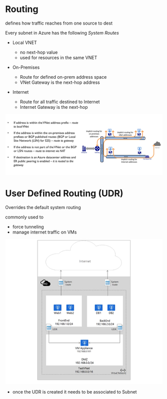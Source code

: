 # Routing

defines how traffic reaches from one source to dest

Every subnet in Azure has the following *System Routes*

* Local VNET
    * no next-hop value
    * used for resources in the same VNET

* On-Premises
    * Route for defined on-prem address space
    * VNet Gateway is the next-hop address

* Internet
    * Route for all traffic destined to Internet
    * Internet Gateway is the next-hop


![image](./img/subnet-routing.png)

# User Defined Routing (UDR)

Overrides the default system routing

commonly used to
* force tunneling
* manage internet traffic on VMs


![image](./img/user-defined-route.png)

* once the UDR is created it needs to be associated to Subnet